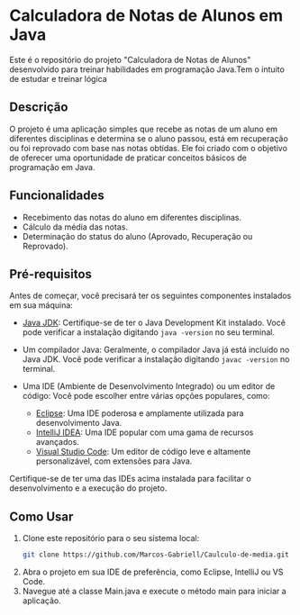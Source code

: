 # Calculadora de Notas de Alunos em Java 

Este é o repositório do projeto "Calculadora de Notas de Alunos" desenvolvido para treinar habilidades em programação Java.Tem o intuito de estudar e treinar lógica 

## Descrição

O projeto é uma aplicação simples que recebe as notas de um aluno em diferentes disciplinas e determina se o aluno passou, está em recuperação ou foi reprovado com base nas notas obtidas. Ele foi criado com o objetivo de oferecer uma oportunidade de praticar conceitos básicos de programação em Java.

## Funcionalidades

- Recebimento das notas do aluno em diferentes disciplinas.
- Cálculo da média das notas.
- Determinação do status do aluno (Aprovado, Recuperação ou Reprovado).

## Pré-requisitos

Antes de começar, você precisará ter os seguintes componentes instalados em sua máquina:

- [Java JDK](https://www.oracle.com/java/technologies/javase-downloads.html): Certifique-se de ter o Java Development Kit instalado. Você pode verificar a instalação digitando `java -version` no seu terminal.
- Um compilador Java: Geralmente, o compilador Java já está incluído no Java JDK. Você pode verificar a instalação digitando `javac -version` no terminal.
- Uma IDE (Ambiente de Desenvolvimento Integrado) ou um editor de código: Você pode escolher entre várias opções populares, como:

  - [Eclipse](https://www.eclipse.org/downloads/): Uma IDE poderosa e amplamente utilizada para desenvolvimento Java.
  - [IntelliJ IDEA](https://www.jetbrains.com/idea/download/): Uma IDE popular com uma gama de recursos avançados.
  - [Visual Studio Code](https://code.visualstudio.com/download): Um editor de código leve e altamente personalizável, com extensões para Java.

Certifique-se de ter uma das IDEs acima instalada para facilitar o desenvolvimento e a execução do projeto.

## Como Usar

1. Clone este repositório para o seu sistema local:
   ```sh
   git clone https://github.com/Marcos-Gabriell/Caulculo-de-media.git

2. Abra o projeto em sua IDE de preferência, como Eclipse, IntelliJ ou VS Code.
3. Navegue até a classe Main.java e execute o método main para iniciar a aplicação.
